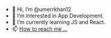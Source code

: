 - 👋 Hi, I’m @umerrkhan12
- 👀 I’m interested in App Development.
- 🌱 I’m currently learning JS and React.
- 📫 [How to reach me ...](https://www.linkedin.com/in/umer-khan-082480219)

<!---
umerrkhan12/umerrkhan12 is a ✨ special ✨ repository because its `README.md` (this file) appears on your GitHub profile.
You can click the Preview link to take a look at your changes.
--->
